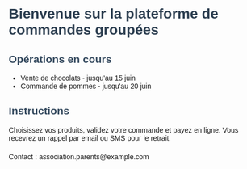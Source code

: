 <!DOCTYPE html>
<html lang="fr">
<head>
  <meta charset="UTF-8" />
  <meta name="viewport" content="width=device-width, initial-scale=1.0" />
  <title>Commandes Groupées</title>
  <style>
    body { font-family: Arial, sans-serif; margin: 2em; }
    h1 { color: #2c3e50; }
    .section { margin-bottom: 1.5em; }
    .section h2 { color: #34495e; }
  </style>
</head>
<body>
  <h1>Bienvenue sur la plateforme de commandes groupées</h1>
  <div class="section">
    <h2>Opérations en cours</h2>
    <ul>
      <li>Vente de chocolats - jusqu'au 15 juin</li>
      <li>Commande de pommes - jusqu'au 20 juin</li>
    </ul>
  </div>
  <div class="section">
    <h2>Instructions</h2>
    <p>Choisissez vos produits, validez votre commande et payez en ligne. Vous recevrez un rappel par email ou SMS pour le retrait.</p>
  </div>
  <footer>
    <p>Contact : association.parents@example.com</p>
  </footer>
</body>
</html>

